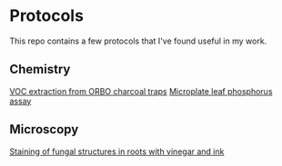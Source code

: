 # Protocols

This repo contains a few protocols that I've found useful in my work.

## Chemistry

[VOC extraction from ORBO charcoal traps](VOC_extraction_protocol.md)
[Microplate leaf phosphorus assay](leaf_phosphorus_assay.md)

## Microscopy

[Staining of fungal structures in roots with vinegar and ink](staining_AM_fungi.md)
